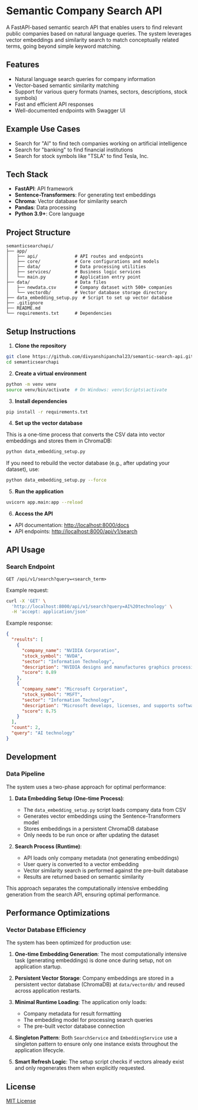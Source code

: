 # Semantic Company Search API

A FastAPI-based semantic search API that enables users to find relevant public companies based on natural language queries. The system leverages vector embeddings and similarity search to match conceptually related terms, going beyond simple keyword matching.

## Features

- Natural language search queries for company information
- Vector-based semantic similarity matching
- Support for various query formats (names, sectors, descriptions, stock symbols)
- Fast and efficient API responses
- Well-documented endpoints with Swagger UI

## Example Use Cases

- Search for "AI" to find tech companies working on artificial intelligence
- Search for "banking" to find financial institutions
- Search for stock symbols like "TSLA" to find Tesla, Inc.

## Tech Stack

- **FastAPI**: API framework
- **Sentence-Transformers**: For generating text embeddings
- **Chroma**: Vector database for similarity search
- **Pandas**: Data processing
- **Python 3.9+**: Core language

## Project Structure

```
semanticsearchapi/
├── app/
│   ├── api/              # API routes and endpoints
│   ├── core/             # Core configurations and models
│   ├── data/             # Data processing utilities
│   ├── services/         # Business logic services
│   └── main.py           # Application entry point
├── data/                 # Data files
│   ├── newdata.csv       # Company dataset with 500+ companies
│   └── vectordb/         # Vector database storage directory
├── data_embedding_setup.py  # Script to set up vector database
├── .gitignore
├── README.md
└── requirements.txt      # Dependencies
```

## Setup Instructions

1. **Clone the repository**

```bash
git clone https://github.com/divyanshipanchal23/semantic-search-api.git
cd semanticsearchapi
```

2. **Create a virtual environment**

```bash
python -m venv venv
source venv/bin/activate  # On Windows: venv\Scripts\activate
```

3. **Install dependencies**

```bash
pip install -r requirements.txt
```

4. **Set up the vector database**

This is a one-time process that converts the CSV data into vector embeddings and stores them in ChromaDB:

```bash
python data_embedding_setup.py
```

If you need to rebuild the vector database (e.g., after updating your dataset), use:

```bash
python data_embedding_setup.py --force
```

5. **Run the application**

```bash
uvicorn app.main:app --reload
```

6. **Access the API**

- API documentation: [http://localhost:8000/docs](http://localhost:8000/docs)
- API endpoints: [http://localhost:8000/api/v1/search](http://localhost:8000/api/v1/search)

## API Usage

### Search Endpoint

```
GET /api/v1/search?query=<search_term>
```

Example request:

```bash
curl -X 'GET' \
  'http://localhost:8000/api/v1/search?query=AI%20technology' \
  -H 'accept: application/json'
```

Example response:

```json
{
  "results": [
    {
      "company_name": "NVIDIA Corporation",
      "stock_symbol": "NVDA",
      "sector": "Information Technology",
      "description": "NVIDIA designs and manufactures graphics processing units (GPUs) for gaming, professional visualization, data centers, and automotive markets. The company is a leader in AI computing hardware and software.",
      "score": 0.89
    },
    {
      "company_name": "Microsoft Corporation",
      "stock_symbol": "MSFT",
      "sector": "Information Technology",
      "description": "Microsoft develops, licenses, and supports software, services, devices, and solutions worldwide. Its products include Windows operating systems, Office productivity suite, Azure cloud platform, and gaming consoles like Xbox.",
      "score": 0.75
    }
  ],
  "count": 2,
  "query": "AI technology"
}
```

## Development

### Data Pipeline

The system uses a two-phase approach for optimal performance:

1. **Data Embedding Setup (One-time Process)**:
   - The `data_embedding_setup.py` script loads company data from CSV
   - Generates vector embeddings using the Sentence-Transformers model
   - Stores embeddings in a persistent ChromaDB database
   - Only needs to be run once or after updating the dataset

2. **Search Process (Runtime)**:
   - API loads only company metadata (not generating embeddings)
   - User query is converted to a vector embedding
   - Vector similarity search is performed against the pre-built database
   - Results are returned based on semantic similarity

This approach separates the computationally intensive embedding generation from the search API, ensuring optimal performance.

## Performance Optimizations

### Vector Database Efficiency

The system has been optimized for production use:

1. **One-time Embedding Generation**: The most computationally intensive task (generating embeddings) is done once during setup, not on application startup.

2. **Persistent Vector Storage**: Company embeddings are stored in a persistent vector database (ChromaDB) at `data/vectordb/` and reused across application restarts.

3. **Minimal Runtime Loading**: The application only loads:
   - Company metadata for result formatting
   - The embedding model for processing search queries
   - The pre-built vector database connection

4. **Singleton Pattern**: Both `SearchService` and `EmbeddingService` use a singleton pattern to ensure only one instance exists throughout the application lifecycle.

5. **Smart Refresh Logic**: The setup script checks if vectors already exist and only regenerates them when explicitly requested.

## License

[MIT License](LICENSE) 